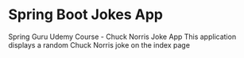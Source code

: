 # Spring Boot Jokes App 
Spring Guru Udemy Course - Chuck Norris Joke App
This application displays a random Chuck Norris joke on the index page
